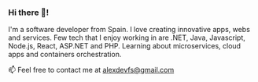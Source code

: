 ### Hi there 👋!
I'm a software developer from Spain. I love creating innovative apps, webs and services. Few tech that I enjoy working in are .NET, Java, Javascript, Node.js, React, ASP.NET and PHP. Learning about microservices, cloud apps and containers orchestration.

📫 Feel free to contact me at [alexdevfs@gmail.com](mailto:alexdevfs@gmail.com)
